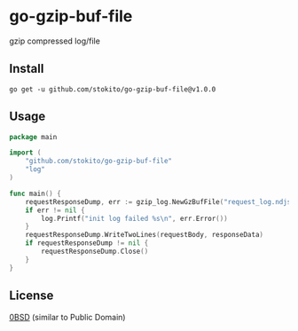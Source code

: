# go-gzip-buf-file
gzip compressed log/file

## Install

    go get -u github.com/stokito/go-gzip-buf-file@v1.0.0

## Usage
```go
package main

import (
	"github.com/stokito/go-gzip-buf-file"
	"log"
)

func main() {
	requestResponseDump, err := gzip_log.NewGzBufFile("request_log.ndjson.gz")
	if err != nil {
		log.Printf("init log failed %s\n", err.Error())
	}
    requestResponseDump.WriteTwoLines(requestBody, responseData)
    if requestResponseDump != nil {
        requestResponseDump.Close()
    }
}

```

## License
[0BSD](https://opensource.org/licenses/0BSD) (similar to Public Domain)